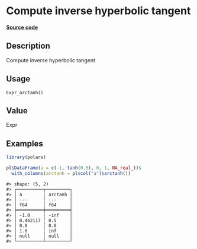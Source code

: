 

# Compute inverse hyperbolic tangent

[**Source code**](https://github.com/pola-rs/r-polars/tree/f1aede4d7d7f090c98651365a4120a8232503a4d/R/after-wrappers.R#L20)

## Description

Compute inverse hyperbolic tangent

## Usage

<pre><code class='language-R'>Expr_arctanh()
</code></pre>

## Value

Expr

## Examples

``` r
library(polars)

pl$DataFrame(a = c(-1, tanh(0.5), 0, 1, NA_real_))$
  with_columns(arctanh = pl$col("a")$arctanh())
```

    #> shape: (5, 2)
    #> ┌──────────┬─────────┐
    #> │ a        ┆ arctanh │
    #> │ ---      ┆ ---     │
    #> │ f64      ┆ f64     │
    #> ╞══════════╪═════════╡
    #> │ -1.0     ┆ -inf    │
    #> │ 0.462117 ┆ 0.5     │
    #> │ 0.0      ┆ 0.0     │
    #> │ 1.0      ┆ inf     │
    #> │ null     ┆ null    │
    #> └──────────┴─────────┘
